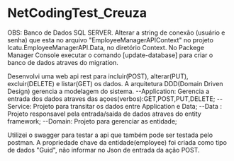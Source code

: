# NetCodingTest_Creuza

OBS:
Banco de Dados SQL SERVER.
Alterar a string de conexão (usuário e senha) que esta no arquivo "EmployeeManagerAPIContext" no projeto Icatu.EmployeeManagerAPI.Data, no diretório Context.
No Packege Manager Console executar o comando [update-database] para criar o banco de dados atraves do migration.


Desenvolvi uma web api rest para incluir(POST), alterar(PUT), excluir(DELETE) e listar(GET) os dados.
A arquitetura DDD(Domain Driven Design) gerencia a modelagem do sistema.
--Application: Gerencia a entrada dos dados atraves das açoes(verbos):GET,POST,PUT,DELETE;
--Service: Projeto para transitar os dados entre Application e Data;
--Data : Projeto responsavel pela entrada/saida de dados atraves do entity framework;
--Domain: Projeto para gerenciar as entidade;


Utilizei o swagger para testar a api que também pode ser testada pelo postman.
A propriedade chave da entidade(employee) foi criada como tipo de dados "Guid", não informar no Json de entrada da ação POST.

